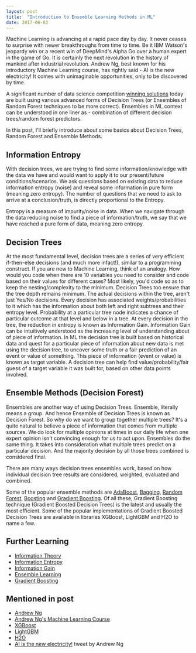 ```yaml
---
layout: post
title:  "Introduction to Ensemble Learning Methods in ML"
date: 2017-06-03
---
```


Machine Learning is advancing at a rapid pace day by day. It never ceases to surprise with newer breakthroughs from time to time. Be it IBM Watson's jeopardy win or a recent win of DeepMind's Alpha Go over a human expert in the game of Go. It is certainly the next revolution in the history of mankind after industrial revolution. Andrew Ng, best known for his introductory Machine Learning course, has rightly said - AI is the new electricity! It comes with unimaginable opportunities, only to be discovered by time.

A significant number of data science competition <A href="https://www.import.io/post/how-to-win-a-kaggle-competition/" target="_blank">winning solutions</A> today are built using various advanced forms of Decision Trees (or Ensembles of Random Forest techniques to be more correct). Ensembles in ML context can be understood in one liner as - combination of different decision trees/random forest predictors.

In this post, I'll briefly introduce about some basics about Decision Trees, Random Forest and Ensemble Methods.

## Information Entropy
With decision trees, we are trying to find some information/knowledge with the data we have and would want to apply it to our present/future conditions/scenarios. We ask questions based on existing data to reduce information entropy (noise) and reveal some information in pure form (meaning zero entropy). The number of questions that we need to ask to arrive at a conclusion/truth, is directly proportional to the Entropy.

Entropy is a measure of impurity/noise in data. When we navigate through the data reducing noise to find a piece of information/truth, we say that we have reached a pure form of data, meaning zero entropy.

## Decision Trees
At the most fundamental level, decision trees are a series of very efficient if-then-else decisions (and much more infact!), similar to a programming construct. If you are new to Machine Learning, think of an analogy. How would you code when there are 10 variables you need to consider and code based on their values for different cases? Most likely, you'd code so as to keep the nesting/complexity to the minimum. Decision Trees too ensure that the tree depth remains minimum. The actual decisions within the tree, aren't just Yes/No decisions. Every decision has associated weights/probabilities to it which has the information about both left and right subtrees and their entropy level. Probability at a particular tree node indicates a chance of particular outcome at that level and below in a tree. At every decision in the tree, the reduction in entropy is known as Information Gain. Information Gain can be intuitively understood as the increasing level of understanding about of piece of information. In ML the decision tree is built based on historical data and quest for a particular piece of information about new data is met using the decision tree, to uncover some truth or a fair prediction of an event or value of something. This piece of information (event or value) is known as target variable. A decision tree can help find value/probability/fair guess of a target variable it was built for, based on other data points involved.

## Ensemble Methods (Decision Forest)
Ensembles are another way of using Decision Trees. Ensemble, literally means a group. And hence Ensemble of Decision Trees is known as Decision Forest. So why do we want to group together multiple trees? It's a quite natural to believe a piece of information that comes from multiple sources. We do look for multiple opinions at times in our daily life when one expert opinion isn't convincing enough for us to act upon. Ensembles do the same thing. It takes into consideration what multiple trees predict on a particular decision. And the majority decision by all those trees combined is considered final.

There are many ways decision trees ensembles work, based on how individual decision tree results are considered, weighted, evaluated and combined.

Some of the popular ensemble methods are <A href="https://en.wikipedia.org/wiki/AdaBoost" target="_blank">AdaBoost</A>, <A href="https://en.wikipedia.org/wiki/Bootstrap_aggregating" target="_blank">Bagging</A>, <A href="https://en.wikipedia.org/wiki/Random_forest" target="_blank">Random Forest</A>, <A href="https://en.wikipedia.org/wiki/Boosting_(machine_learning)" target="_blank">Boosting</A> and <A href="https://en.wikipedia.org/wiki/Gradient_boosting" target="_blank">Gradient Boosting</A>. Of all these, Gradient Boosting technique (Gradient Boosted Decision Trees) is the latest and usually the most efficient. Some of the popular implementations of Gradient Boosted Decision Trees are available in libraries XGBoost, LightGBM and H2O to name a few.

## Further Learning
* <A href="https://www.khanacademy.org/computing/computer-science/informationtheory" target="_blank">Information Theory</A>
* <A href="https://en.wikipedia.org/wiki/Entropy_(information_theory))" target="_blank">Information Entropy</A>
* <A href="https://en.wikipedia.org/wiki/Information_gain_in_decision_trees)" target="_blank">Information Gain</A>
* <A href="https://en.wikipedia.org/wiki/Ensemble_learning)" target="_blank">Ensemble Learning</A>
* <A href="https://en.wikipedia.org/wiki/Gradient_boosting)" target="_blank">Gradient Boosting</A>

## Mentioned in post
* <A href="https://en.wikipedia.org/wiki/Andrew_Ng" target="_blank">Andrew Ng</A>
* <A href="https://www.coursera.org/learn/machine-learning" target="_blank">Andrew Ng's Machine Learning Course</A>
* <A href="https://xgboost.readthedocs.io/en/latest/" target="_blank">XGBoost</A>
* <A href="https://github.com/Microsoft/LightGBM" target="_blank">LightGBM</A>
* <A href="http://docs.h2o.ai/h2o/latest-stable/h2o-docs/data-science/gbm.html" target="_blank">H2O</A>
* <A href="https://twitter.com/andrewyng/status/735874952008589312?lang=en" target="_blank">AI is the new electricity!</A> tweet by Andrew Ng
